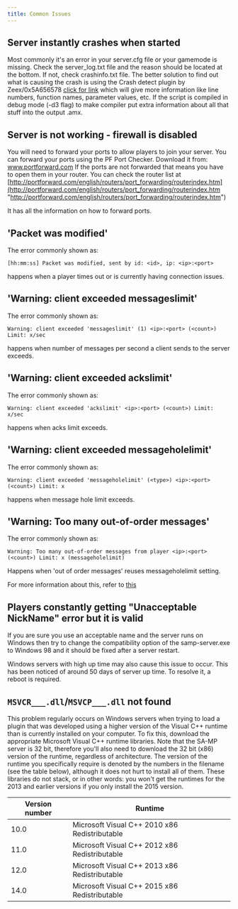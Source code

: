 ```yaml
---
title: Common Issues
---
```


## Server instantly crashes when started

Most commonly it's an error in your server.cfg file or your gamemode is missing. Check the server_log.txt file and the reason should be located at the bottom. If not, check crashinfo.txt file. The better solution to find out what is causing the crash is using the Crash detect plugin by Zeex/0x5A656578 [click for link](http://web-old.archive.org/web/20190419110430/https://forum.sa-mp.com/showthread.php?t=262796) which will give more information like line numbers, function names, parameter values, etc. If the script is compiled in debug mode (-d3 flag) to make compiler put extra information about all that stuff into the output .amx.

## Server is not working - firewall is disabled

You will need to forward your ports to allow players to join your server. You can forward your ports using the PF Port Checker. Download it from: www.portforward.com If the ports are not forwarded that means you have to open them in your router. You can check the router list at [http://portforward.com/english/routers/port_forwarding/routerindex.htm](http://portforward.com/english/routers/port_forwarding/routerindex.htm "http://portforward.com/english/routers/port_forwarding/routerindex.htm")

It has all the information on how to forward ports.

## 'Packet was modified'

The error commonly shown as:

```
[hh:mm:ss] Packet was modified, sent by id: <id>, ip: <ip>:<port>
```

happens when a player times out or is currently having connection issues.

## 'Warning: client exceeded messageslimit'

The error commonly shown as:

```
Warning: client exceeded 'messageslimit' (1) <ip>:<port> (<count>) Limit: x/sec
```

happens when number of messages per second a client sends to the server exceeds.

## 'Warning: client exceeded ackslimit'

The error commonly shown as:

```
Warning: client exceeded 'ackslimit' <ip>:<port> (<count>) Limit: x/sec
```

happens when acks limit exceeds.

## 'Warning: client exceeded messageholelimit'

The error commonly shown as:

```
Warning: client exceeded 'messageholelimit' (<type>) <ip>:<port> (<count>) Limit: x
```

happens when message hole limit exceeds.

## 'Warning: Too many out-of-order messages'

The error commonly shown as:

```
Warning: Too many out-of-order messages from player <ip>:<port> (<count>) Limit: x (messageholelimit)
```

Happens when 'out of order messages' reuses messageholelimit setting.

For more information about this, refer to [this](https://open.mp/docs/server/ControllingServer#RCON_Commands)

## Players constantly getting "Unacceptable NickName" error but it is valid

If you are sure you use an acceptable name and the server runs on Windows then try to change the compatibility option of the samp-server.exe to Windows 98 and it should be fixed after a server restart.

Windows servers with high up time may also cause this issue to occur. This has been noticed of around 50 days of server up time. To resolve it, a reboot is required.

## `MSVCR___.dll`/`MSVCP___.dll` not found

This problem regularly occurs on Windows servers when trying to load a plugin that was developed using a higher version of the Visual C++ runtime than is currently installed on your computer. To fix this, download the appropriate Microsoft Visual C++ runtime libraries. Note that the SA-MP server is 32 bit, therefore you'll also need to download the 32 bit (x86) version of the runtime, regardless of architecture. The version of the runtime you specifically require is denoted by the numbers in the filename (see the table below), although it does not hurt to install all of them. These libraries do not stack, or in other words: you won't get the runtimes for the 2013 and earlier versions if you only install the 2015 version.

| Version number | Runtime                                       |
| -------------- | --------------------------------------------- |
| 10.0           | Microsoft Visual C++ 2010 x86 Redistributable |
| 11.0           | Microsoft Visual C++ 2012 x86 Redistributable |
| 12.0           | Microsoft Visual C++ 2013 x86 Redistributable |
| 14.0           | Microsoft Visual C++ 2015 x86 Redistributable |
